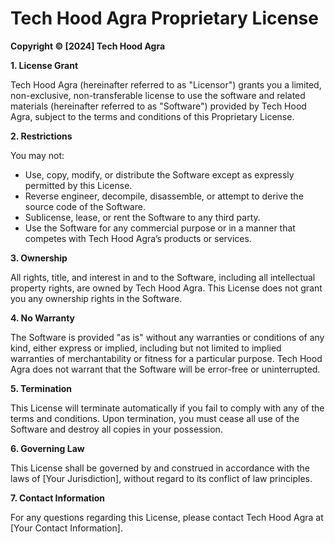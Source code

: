 # Tech Hood Agra Proprietary License

**Copyright © [2024] Tech Hood Agra**

**1. License Grant**

Tech Hood Agra (hereinafter referred to as "Licensor") grants you a limited, non-exclusive, non-transferable license to use the software and related materials (hereinafter referred to as "Software") provided by Tech Hood Agra, subject to the terms and conditions of this Proprietary License.

**2. Restrictions**

You may not:
- Use, copy, modify, or distribute the Software except as expressly permitted by this License.
- Reverse engineer, decompile, disassemble, or attempt to derive the source code of the Software.
- Sublicense, lease, or rent the Software to any third party.
- Use the Software for any commercial purpose or in a manner that competes with Tech Hood Agra’s products or services.

**3. Ownership**

All rights, title, and interest in and to the Software, including all intellectual property rights, are owned by Tech Hood Agra. This License does not grant you any ownership rights in the Software.

**4. No Warranty**

The Software is provided "as is" without any warranties or conditions of any kind, either express or implied, including but not limited to implied warranties of merchantability or fitness for a particular purpose. Tech Hood Agra does not warrant that the Software will be error-free or uninterrupted.

**5. Termination**

This License will terminate automatically if you fail to comply with any of the terms and conditions. Upon termination, you must cease all use of the Software and destroy all copies in your possession.

**6. Governing Law**

This License shall be governed by and construed in accordance with the laws of [Your Jurisdiction], without regard to its conflict of law principles.

**7. Contact Information**

For any questions regarding this License, please contact Tech Hood Agra at [Your Contact Information].



